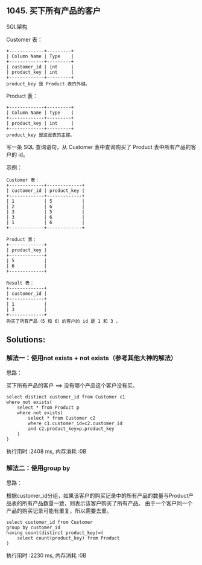 ## 1045. 买下所有产品的客户
SQL架构

Customer 表：
```
+-------------+---------+
| Column Name | Type    |
+-------------+---------+
| customer_id | int     |
| product_key | int     |
+-------------+---------+
product_key 是 Product 表的外键。
```
Product 表：
```
+-------------+---------+
| Column Name | Type    |
+-------------+---------+
| product_key | int     |
+-------------+---------+
product_key 是这张表的主键。
```
 
写一条 SQL 查询语句，从 Customer 表中查询购买了 Product 表中所有产品的客户的 id。

示例：
```
Customer 表：
+-------------+-------------+
| customer_id | product_key |
+-------------+-------------+
| 1           | 5           |
| 2           | 6           |
| 3           | 5           |
| 3           | 6           |
| 1           | 6           |
+-------------+-------------+

Product 表：
+-------------+
| product_key |
+-------------+
| 5           |
| 6           |
+-------------+

Result 表：
+-------------+
| customer_id |
+-------------+
| 1           |
| 3           |
+-------------+
购买了所有产品（5 和 6）的客户的 id 是 1 和 3 。
```

## Solutions:
### 解法一：使用not exists + not exists（参考其他大神的解法）
思路：

买下所有产品的客户 ==> 没有哪个产品这个客户没有买。
```
select distinct customer_id from Customer c1
where not exists(
    select * from Product p
    where not exists(
        select * from Customer c2
        where c1.customer_id=c2.customer_id
        and c2.product_key=p.product_key
    )
)
```
执行用时 :2408 ms, 内存消耗 :0B

### 解法二：使用group by
思路：

根据customer_id分组，如果该客户的购买记录中的所有产品的数量与Product产品表的所有产品数量一致，则表示该客户购买了所有产品。
由于一个客户同一个产品的购买记录可能有重复，所以需要去重。
```
select customer_id from Customer
group by customer_id
having count(distinct product_key)=(
    select count(product_key) from Product
)
```
执行用时 :2230 ms, 内存消耗 :0B

